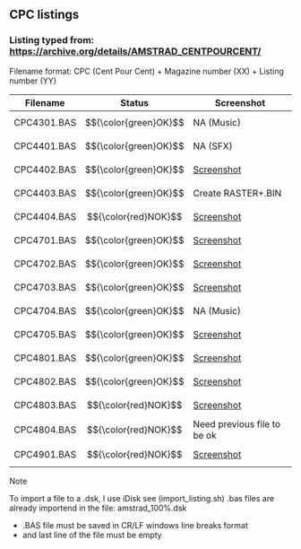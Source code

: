 ## CPC listings

### Listing typed from: https://archive.org/details/AMSTRAD_CENTPOURCENT/

Filename format: CPC (Cent Pour Cent) + Magazine number (XX) + Listing number (YY)

| Filename | Status | Screenshot |
| --- | --- | --- |
| CPC4301.BAS |$${\color{green}OK}$$| NA (Music) |
| CPC4401.BAS |$${\color{green}OK}$$| NA (SFX) |
| CPC4402.BAS |$${\color{green}OK}$$|[Screenshot](/screenshots/cpc4402.png)|
| CPC4403.BAS |$${\color{green}OK}$$| Create RASTER+.BIN |
| CPC4404.BAS |$${\color{red}NOK}$$|[Screenshot](/screenshots/cpc4404.png)|
| CPC4701.BAS |$${\color{green}OK}$$|[Screenshot](/screenshots/cpc4701.png)|
| CPC4702.BAS |$${\color{green}OK}$$|[Screenshot](/screenshots/cpc4702.png)|
| CPC4703.BAS |$${\color{green}OK}$$|[Screenshot](/screenshots/cpc4703.png)|
| CPC4704.BAS |$${\color{green}OK}$$| NA (Music) |
| CPC4705.BAS |$${\color{green}OK}$$|[Screenshot](/screenshots/cpc4705.png)|
| CPC4801.BAS |$${\color{green}OK}$$|[Screenshot](/screenshots/cpc4801.png)|
| CPC4802.BAS |$${\color{green}OK}$$|[Screenshot](/screenshots/cpc4802.png)|
| CPC4803.BAS |$${\color{red}NOK}$$|[Screenshot](/screenshots/cpc4803.png)|
| CPC4804.BAS |$${\color{red}NOK}$$| Need previous file to be ok |
| CPC4901.BAS |$${\color{red}NOK}$$|[Screenshot](/screenshots/cpc4901.png)|

> [!NOTE]
> To import a file to a .dsk, I use iDisk see (import_listing.sh)
> .bas files are already importend in the file: amstrad_100%.dsk
> * .BAS file must be saved in CR/LF windows line breaks format
> * and last line of the file must be empty
